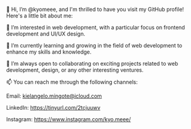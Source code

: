 👋 Hi, I’m @kyomeee, and I'm thrilled to have you visit my GitHub profile! Here's a little bit about me:

👀 I’m interested in web development, with a particular focus on frontend development and UI/UX design.

🌱 I’m currently learning and growing in the field of web development to enhance my skills and knowledge.

💞️ I’m always open to collaborating on exciting projects related to web development, design, or any other interesting ventures.

📫 You can reach me through the following channels:

Email: kielangelo.mingote@icloud.com

LinkedIn: https://tinyurl.com/2tcjuuwv

Instagram: https://www.instagram.com/kyo.meee/

